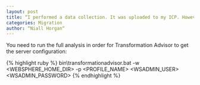 ```yaml
---
layout: post
title: “I performed a data collection. It was uploaded to my ICP. However I did not get download bundle button enabled. I am not able to download the bundle or server.xml files”
categories: Migration
author: “Niall Horgan“
---
```

You need to run the full analysis in order for Transformation Advisor to get the server configuration:

{% highlight ruby %}
bin\transformationadvisor.bat -w <WEBSPHERE_HOME_DIR> -p <PROFILE_NAME> <WSADMIN_USER> <WSADMIN_PASSWORD>
{% endhighlight %}
